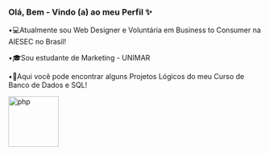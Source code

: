 ### Olá, Bem - Vindo (a) ao meu Perfil  ✨

•💻Atualmente sou Web Designer e Voluntária em  Business to Consumer na AIESEC no Brasil!

•🎓Sou estudante de Marketing - UNIMAR

•💾Aqui você pode encontrar alguns Projetos Lógicos do meu Curso de Banco de Dados e SQL!

 <img src="https://cdn.discordapp.com/attachments/988904705117798463/1068972708043427913/Gifs.gif" alt="php" width="100" height="100"/>

